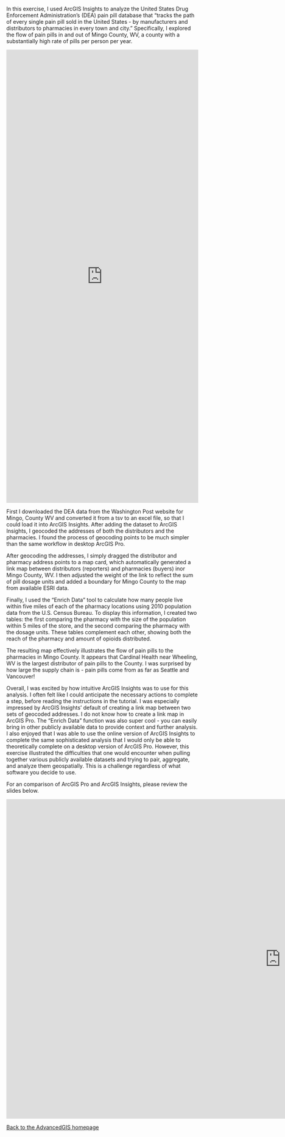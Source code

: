 In this exercise, I used ArcGIS Insights to analyze the United States Drug Enforcement Administration’s (DEA) pain pill database that “tracks the path of every single pain pill sold in the United States - by manufacturers and distributors to pharmacies in every town and city.” Specifically, I explored the flow of pain pills in and out of Mingo County, WV, a county with a substantially high rate of pills per person per year. 


<iframe src="https://insights.arcgis.com/#/embed/1a33dd7a3f55460db591e605f684c163" width="100%" height="1190" frameborder="0"></iframe>

First I downloaded the DEA data from the Washington Post website for Mingo, County WV and converted it from a tsv to an excel file, so that I could load it into ArcGIS Insights. After adding the dataset to ArcGIS Insights, I geocoded the addresses of both the distributors and the pharmacies. I found the process of geocoding points to be much simpler than the same workflow in desktop ArcGIS Pro. 

After geocoding the addresses, I simply dragged the distributor and pharmacy address points to a map card, which automatically generated a link map between distributors (reporters) and pharmacies (buyers) inor Mingo County, WV. I then adjusted the weight of the link to reflect the sum of pill dosage units and added a boundary for Mingo County to the map from available ESRI data.

Finally, I used the “Enrich Data” tool to calculate how many people live within five miles of each of the pharmacy locations using 2010 population data from the U.S. Census Bureau. To display this information, I created two tables: the first comparing the pharmacy with the size of the population within 5 miles of the store, and the second comparing the pharmacy with the dosage units. These tables complement each other, showing both the reach of the pharmacy and amount of opioids distributed. 

The resulting map effectively illustrates the flow of pain pills to the pharmacies in Mingo County. It appears that Cardinal Health near Wheeling, WV is the largest distributor of pain pills to the County. I was surprised by how large the supply chain is - pain pills come from as far as Seattle and Vancouver!

Overall, I was excited by how intuitive ArcGIS Insights was to use for this analysis. I often felt like I could anticipate the necessary actions to complete a step, before reading the instructions in the tutorial. I was especially impressed by ArcGIS Insights’ default of creating a link map between two sets of geocoded addresses. I do not know how to create a link map in ArcGIS Pro. The “Enrich Data” function was also super cool - you can easily bring in other publicly available data to provide context and further analysis. I also enjoyed that I was able to use the online version of ArcGIS Insights to complete the same sophisticated analysis that I would only be able to theoretically complete on a desktop version of ArcGIS Pro. However, this exercise illustrated the difficulties that one would encounter when pulling together various publicly available datasets and trying to pair, aggregate, and analyze them geospatially. This is a challenge regardless of what software you decide to use. 

For an comparison of ArcGIS Pro and ArcGIS Insights, please review the slides below.

<iframe src="https://docs.google.com/presentation/d/e/2PACX-1vR0mFM5pMymPlJPby1AEjgxX08dC31PAjIv2Ai6b1TuLTcsLxpGYVdYeX-kk5KbKgle5abQdTn1jOyu/embed?start=false&loop=true&delayms=3000" frameborder="0" width="1440" height="839" allowfullscreen="true" mozallowfullscreen="true" webkitallowfullscreen="true"></iframe>

[Back to the AdvancedGIS homepage](/README.md)
